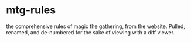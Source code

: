 # mtg-rules
the comprehensive rules of magic the gathering, from the website. Pulled, renamed, and de-numbered for the sake of viewing with a diff viewer.

